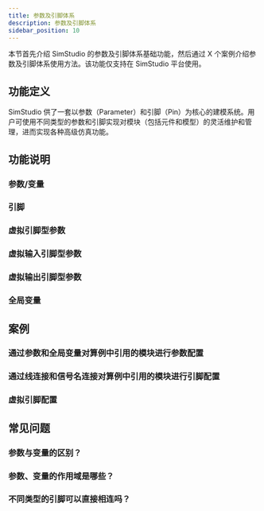 ```yaml
---
title: 参数及引脚体系
description: 参数及引脚体系
sidebar_position: 10
---
```


本节首先介绍 SimStudio 的参数及引脚体系基础功能，然后通过 X 个案例介绍参数及引脚体系使用方法。该功能仅支持在 SimStudio 平台使用。

## 功能定义

SimStudio 供了一套以参数（Parameter）和引脚（Pin）为核心的建模系统。用户可使用不同类型的参数和引脚实现对模块（包括元件和模型）的灵活维护和管理，进而实现各种高级仿真功能。

## 功能说明

### 参数/变量

### 引脚

### 虚拟引脚型参数

### 虚拟输入引脚型参数

### 虚拟输出引脚型参数

### 全局变量

## 案例

### 通过参数和全局变量对算例中引用的模块进行参数配置

### 通过线连接和信号名连接对算例中引用的模块进行引脚配置

### 虚拟引脚配置

## 常见问题

### 参数与变量的区别？

### 参数、变量的作用域是哪些？

### 不同类型的引脚可以直接相连吗？